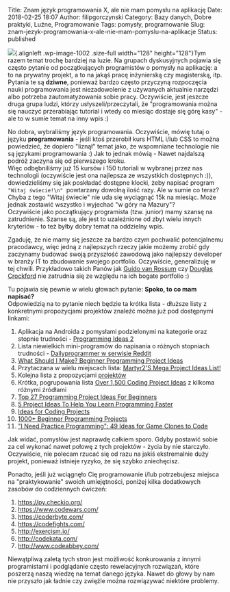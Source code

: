 Title: Znam język programowania X, ale nie mam pomysłu na aplikację
Date: 2018-02-25 18:07
Author: filipgorczynski
Category: Bazy danych, Dobre praktyki, Luźne, Programowanie
Tags: pomysły, programowanie
Slug: znam-jezyk-programowania-x-ale-nie-mam-pomyslu-na-aplikacje
Status: published

![](https://filipgorczynski.files.wordpress.com/2015/04/python1.png){.alignleft .wp-image-1002 .size-full width="128" height="128"}Tym razem temat trochę bardziej na luzie. Na grupach dyskusyjnych pojawia się często pytanie od początkujących programistów o pomysły na aplikację: a to na prywatny projekt, a to na jakąś pracę inżynierską czy magisterską, itp. Pytania te są **dziwne**, ponieważ bardzo często przyczyną rozpoczęcia nauki programowania jest niezadowolenie z używanych aktualnie narzędzi albo potrzeba zautomatyzowania sobie pracy. Oczywiście, jest jeszcze druga grupa ludzi, którzy usłyszeli/przeczytali, że "programowania można się nauczyć przerabiając tutorial i wtedy co miesiąc dostaje się górę kasy" - ale to w sumie temat na inny wpis :)

No dobra, wybraliśmy język programowania. Oczywiście, mówię tutaj o języku **programowania** - jeśli ktoś przerobił kurs HTML i/lub CSS to można powiedzieć, że dopiero "liznął" temat jako, że wspomniane technologie nie są językami programowania :) Jak to jednak mówią - Nawet najdalszą podróż zaczyna się od pierwszego kroku.  
Więc odbębniliśmy już 15 kursów i 150 tutoriali w wybranej przez nas technologii (oczywiście jest ona najlepsza ze wszystkich dostępnych :)), dowiedzieliśmy się jak poskładać dostępne klocki, żeby napisać program `"Witaj świecie!\n"`  powtarzany dowolną ilość razy. Ale w sumie co teraz? Chyba z tego "Witaj świecie" nie uda się wyciągnąć 15k na miesiąc. Może jednak zostawić wszystko i wyjechać "w góry na Mazury"?  
Oczywiście jako początkujący programista (tzw. junior) mamy szansę na zatrudnienie. Szanse są, ale jest to uzależnione od zbyt wielu innych kryteriów - to też byłby dobry temat na oddzielny wpis.

Zgaduję, że nie mamy się jeszcze za bardzo czym pochwalić potencjalnemu pracodawcy, więc jedną z najlepszych rzeczy jakie możemy zrobić gdy zaczynamy budować swoją przyszłość zawodową jako najlepszy developer w branży IT to zbudowanie swojego portfolio. Oczywiście, generalizuję w tej chwili. Przykładowo takich Panów jak [Guido van Rossum](https://pl.wikipedia.org/wiki/Guido_van_Rossum) czy [Douglas Crockford](https://en.wikipedia.org/wiki/Douglas_Crockford) nie zatrudnia się ze względu na ich bogate portfolio :)

Tu pojawia się pewnie w wielu głowach pytanie: **Spoko, to co mam napisać?**  
Odpowiedzią na to pytanie niech będzie ta krótka lista - dłuższe listy z konkretnymi propozycjami projektów znaleźć można już pod dostępnymi linkami:

1.  Aplikacja na Androida z pomysłami podzielonymi na kategorie oraz stopnie trudności - [Programming Ideas 2](https://play.google.com/store/apps/details?id=com.alansa.ideabag2)
2.  Lista niewielkich mini-programów do napisania o różnych stopniach trudności - [Dailyprogrammer w serwisie Reddit](https://www.reddit.com/r/dailyprogrammer/)
3.  [What Should I Make? Beginner Programming Project Ideas](http://www.programmingforbeginnersbook.com/blog/what_should_i_make_beginner_programming_project_ideas/)
4.  Przytaczana w wielu miejscach lista: [Martyr2'S Mega Project Ideas List!](http://www.dreamincode.net/forums/topic/78802-martyr2s-mega-project-ideas-list/)
5.  Kolejna lista z propozycjami [projektów](https://github.com/karan/Projects)
6.  Krótka, pogrupowania lista [Over 1,500 Coding Project Ideas](https://www.linuxtrainingacademy.com/projects/) z kilkoma różnymi źródłami
7.  [Top 27 Programming Project Ideas For Beginners](http://www.lovelycoding.org/2017/01/programming-project-ideas.html)
8.  [5 Project Ideas To Help You Learn Programming Faster](https://www.makeuseof.com/tag/5-project-ideas-help-learn-programming-faster/)
9.  [Ideas for Coding Projects](http://www.codeconquest.com/programming-projects/ideas-for-programming-projects/)
10. [1000+ Beginner Programming Projects](https://www.reddit.com/r/learnprogramming/comments/2a9ygh/1000_beginner_programming_projects_xpost/)
11. ["I Need Practice Programming": 49 Ideas for Game Clones to Code](http://inventwithpython.com/blog/2012/02/20/i-need-practice-programming-49-ideas-for-game-clones-to-code/)

Jak widać, pomysłów jest naprawdę całkiem sporo. Gdyby postawić sobie za cel wykonać nawet połowę z tych projektów - życia by nie starczyło. Oczywiście, nie polecam rzucać się od razu na jakiś ekstremalnie duży projekt, ponieważ istnieje ryzyko, że się szybko zniechęcisz.

Ponadto, jeśli już wciągnęło Cię programowanie i/lub potrzebujesz miejsca na "praktykowanie" swoich umiejętności, poniżej kilka dodatkowych zasobów do codziennych ćwiczeń:

1.  <https://py.checkio.org/>
2.  <https://www.codewars.com/>
3.  <https://coderbyte.com/>
4.  <https://codefights.com/>
5.  <http://exercism.io/>
6.  <http://codekata.com/>
7.  <http://www.codeabbey.com/>

Niewątpliwą zaletą tych stron jest możliwość konkurowania z innymi programistami i podglądanie często rewelacyjnych rozwiązań, które poszerzą naszą wiedzę na temat danego języka. Nawet do głowy by nam nie przyszło jak ładnie czy zwięźle można rozwiązywać niektóre problemy.

 
